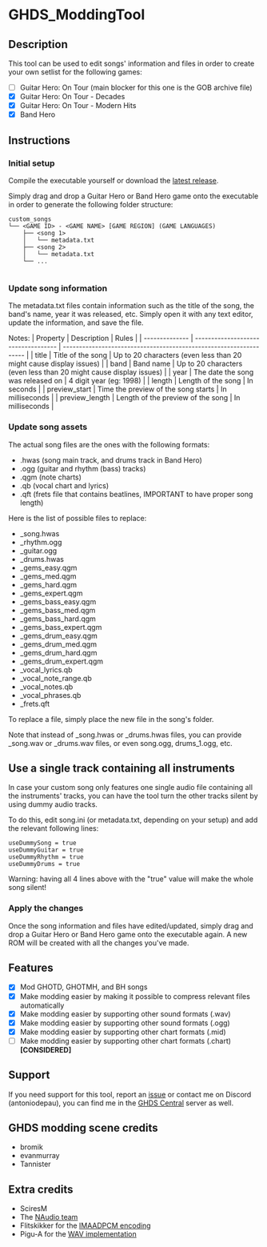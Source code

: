 # GHDS_ModdingTool

## Description
This tool can be used to edit songs' information and files in order to create your own setlist for the following games:
- [ ] Guitar Hero: On Tour (main blocker for this one is the GOB archive file)
- [x] Guitar Hero: On Tour - Decades
- [x] Guitar Hero: On Tour - Modern Hits
- [x] Band Hero

## Instructions
### Initial setup
Compile the executable yourself or download the [latest release](https://github.com/AntonioDePau/GHDS_MOddingTool/releases).

Simply drag and drop a Guitar Hero or Band Hero game onto the executable in order to generate the following folder structure:
```
custom_songs
└── <GAME ID> - <GAME NAME> [GAME REGION] (GAME LANGUAGES)
    ├── <song 1>
    │   └── metadata.txt
    ├── <song 2>
    │   └── metadata.txt
    └── ...
    
```

### Update song information
The metadata.txt files contain information such as the title of the song, the band's name, year it was released, etc.
Simply open it with any text editor, update the information, and save the file.

Notes:
| Property       | Description                         | Rules                                                              |
| -------------- | ----------------------------------- | ------------------------------------------------------------------ |
| title          | Title of the song                   | Up to 20 characters (even less than 20 might cause display issues) |
| band           | Band name                           | Up to 20 characters (even less than 20 might cause display issues) |
| year           | The date the song was released on   | 4 digit year (eg: 1998)                                            |
| length         | Length of the song                  | In seconds                                                         |
| preview_start  | Time the preview of the song starts | In milliseconds                                                    |
| preview_length | Length of the preview of the song   | In milliseconds                                                    |

### Update song assets
The actual song files are the ones with the following formats:
- .hwas (song main track, and drums track in Band Hero)
- .ogg (guitar and rhythm (bass) tracks)
- .qgm (note charts)
- .qb (vocal chart and lyrics)
- .qft (frets file that contains beatlines, IMPORTANT to have proper song length)

Here is the list of possible files to replace:
- _song.hwas
- _rhythm.ogg
- _guitar.ogg
- _drums.hwas
- _gems_easy.qgm
- _gems_med.qgm
- _gems_hard.qgm
- _gems_expert.qgm
- _gems_bass_easy.qgm
- _gems_bass_med.qgm
- _gems_bass_hard.qgm
- _gems_bass_expert.qgm
- _gems_drum_easy.qgm
- _gems_drum_med.qgm
- _gems_drum_hard.qgm
- _gems_drum_expert.qgm
- _vocal_lyrics.qb
- _vocal_note_range.qb
- _vocal_notes.qb
- _vocal_phrases.qb
- _frets.qft

To replace a file, simply place the new file in the song's folder.

Note that instead of _song.hwas or _drums.hwas files, you can provide _song.wav or _drums.wav files, or even song.ogg, drums_1.ogg, etc.

## Use a single track containing all instruments
In case your custom song only features one single audio file containing all the instruments' tracks,
you can have the tool turn the other tracks silent by using dummy audio tracks.

To do this, edit song.ini (or metadata.txt, depending on your setup) and add the relevant following lines:
```
useDummySong = true
useDummyGuitar = true
useDummyRhythm = true
useDummyDrums = true
```
Warning: having all 4 lines above with the "true" value will make the whole song silent!

### Apply the changes
Once the song information and files have edited/updated, simply drag and drop a Guitar Hero or Band Hero game onto the executable again.
A new ROM will be created with all the changes you've made.

## Features
- [x] Mod GHOTD, GHOTMH, and BH songs
- [x] Make modding easier by making it possible to compress relevant files automatically
- [x] Make modding easier by supporting other sound formats (.wav)
- [x] Make modding easier by supporting other sound formats (.ogg)
- [x] Make modding easier by supporting other chart formats (.mid)
- [ ] Make modding easier by supporting other chart formats (.chart) **[CONSIDERED]**

## Support
If you need support for this tool, report an [issue](https://github.com/AntonioDePau/GHDS_MOddingTool/issues/new)
or contact me on Discord (antoniodepau), you can find me in the [GHDS Central]([https://discord.gg/j83bQUh6](https://discord.gg/EXT4MKD)) server as well.

## GHDS modding scene credits
- bromik
- evanmurray
- Tannister

## Extra credits
- SciresM
- The [NAudio team](https://github.com/naudio/NAudio)
- Flitskikker for the [IMAADPCM encoding](https://github.com/Flitskikker/IMAADPCMEncoder)
- Pigu-A for the [WAV implementation](https://github.com/Pigu-A/SidWiz/)
